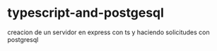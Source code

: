 # typescript-and-postgesql
creacion de un servidor en express con ts y haciendo solicitudes con postgresql
